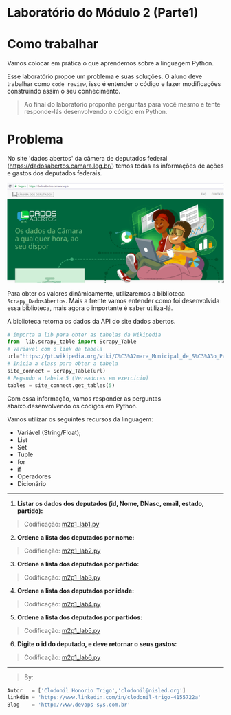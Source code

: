 Laboratório do Módulo 2 (Parte1) 
======

# Como trabalhar
Vamos colocar em prática o que aprendemos sobre a linguagem Python. 

Esse laboratório propoe um problema e suas soluções. O aluno deve trabalhar como `code review`, isso é entender o código e fazer modificações construindo assim o seu conhecimento. 

> Ao final do laboratório proponha perguntas para você mesmo e tente responde-lás desenvolvendo o código em Python.


# Problema

No site 'dados abertos' da câmera de deputados federal (https://dadosabertos.camara.leg.br/) temos todas as informações de ações e gastos dos deputados federais.


![dadosabertos](https://github.com/clodonil/Python-Fundamentals/blob/master/Imagens/dados_abertos1.png)

Para obter os valores dinâmicamente, utilizaremos a biblioteca `Scrapy_DadosAbertos`. Mais a frente vamos entender como foi desenvolvida essa biblioteca, mais agora o importante é saber utiliza-lá.

A biblioteca retorna os dados da API do site dados abertos. 

```python
# importa a lib para obter as tabelas da Wikipedia
from  lib.scrapy_table import Scrapy_Table
# Variavel com o link da tabela
url="https://pt.wikipedia.org/wiki/C%C3%A2mara_Municipal_de_S%C3%A3o_Paulo"
# Inicia a class para obter a tabela
site_connect = Scrapy_Table(url)
# Pegando a tabela 5 (Vereadores em exercicio)
tables = site_connect.get_tables(5)
```

Com essa informação, vamos responder as perguntas abaixo.desenvolvendo os códigos em Python.

Vamos utilizar os seguintes recursos da linguagem:
* Variável (String/Float);
* List
* Set
* Tuple
* for
* if
* Operadores
* Dicionário

------

1. **Listar os dados dos deputados (id, Nome, DNasc, email, estado, partido):**

> Codificação: [m2p1_lab1.py](code/m2p1_lab1.py)
	 
2. **Ordene a lista dos deputados por nome:**
   
> Codificação: [m2p1_lab2.py](code/m2p1_lab2.py)

3. **Ordene a lista dos deputados por partido:**
    
> Codificação: [m2p1_lab3.py](code/m2p1_lab3.py)

4. **Ordene a lista dos deputados por idade:**

> Codificação: [m2p1_lab4.py](code/m2p1_lab4.py)
	
5. **Ordene a lista dos deputados por partidos:**
   
> Codificação: [m2p1_lab5.py](code/m2p1_lab5.py)
6. **Digite o id do deputado, e deve retornar o seus gastos:**
   
> Codificação: [m2p1_lab6.py](code/m2p1_lab6.py)


***
> By:
```python
Autor   = ['Clodonil Honorio Trigo','clodonil@nisled.org']
linkdin = 'https://www.linkedin.com/in/clodonil-trigo-4155722a'
Blog    = 'http://www.devops-sys.com.br'
```